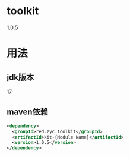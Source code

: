 # toolkit
1.0.5
# 用法
## jdk版本
17
## maven依赖
```xml
<dependency>
  <groupId>red.zyc.toolkit</groupId>
  <artifactId>kit-{Module Name}</artifactId>
  <version>1.0.5</version>
</dependency>
